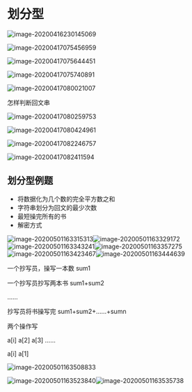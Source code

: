 # 划分型

![image-20200416230145069](images/image-20200416230145069.png)

![image-20200417075456959](images/image-20200417075456959.png)

![image-20200417075644451](images/image-20200417075644451.png)

![image-20200417075740891](images/image-20200417075855807.png)

![image-20200417080021007](images/image-20200417080021007.png)

怎样判断回文串

![image-20200417080259753](images/image-20200417080259753.png)

![image-20200417080424961](images/image-20200417080424961.png)

![image-20200417082246757](images/image-20200417082246757.png)

![image-20200417082411594](images/image-20200417082411594.png)



## 划分型例题

- 将数据化为几个数的完全平方数之和
- 字符串划分为回文的最少次数
- 最短操完所有的书
- 解密方式

![image-20200501163315313](images/image-20200501163315313.png)![image-20200501163329172](images/image-20200501163329172.png)![image-20200501163343241](images/image-20200501163343241.png)![image-20200501163357275](images/image-20200501163357275.png)![image-20200501163423467](images/image-20200501163423467.png)![image-20200501163444639](images/image-20200501163444639.png)

一个抄写员，操写一本数   sum1

一个抄写员抄写两本书		sum1+sum2

……

抄写员将书操写完   sum1+sum2+……+sumn



两个操作写



a[i]  a[2] a[3] ……

a[i] a[1] 







![image-20200501163508833](images/image-20200501163508833.png)

![image-20200501163523840](images/image-20200501163523840.png)![image-20200501163535738](images/image-20200501163535738.png)